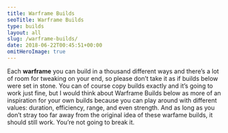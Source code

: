 ```yaml
---
title: Warframe Builds
seoTitle: Warframe Builds
type: builds
layout: all
slug: /warframe-builds/
date: 2018-06-22T00:45:51+00:00
omitHeroImage: true
---
```

Each **warframe** you can build in a thousand different ways and there’s a lot of room for tweaking on your end, so please don’t take it as if builds below were set in stone. You can of course copy builds exactly and it’s going to work just fine, but I would think about Warframe Builds below as more of an inspiration for your own builds because you can play around with different values: duration, efficiency, range, and even strength. And as long as you don’t stray too far away from the original idea of these warfame builds, it should still work. You’re not going to break it.